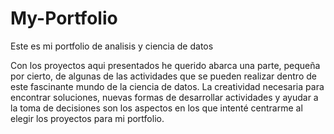 # My-Portfolio
Este es mi portfolio de analisis y ciencia de datos

Con los proyectos aqui presentados he querido abarca una parte, pequeña por cierto, de algunas de las actividades que se pueden realizar dentro de este fascinante mundo de la ciencia de datos.
La creatividad necesaria para encontrar soluciones, nuevas formas de desarrollar actividades y ayudar a la toma de decisiones son los aspectos en los que intenté centrarme al elegir los proyectos para mi portfolio.
